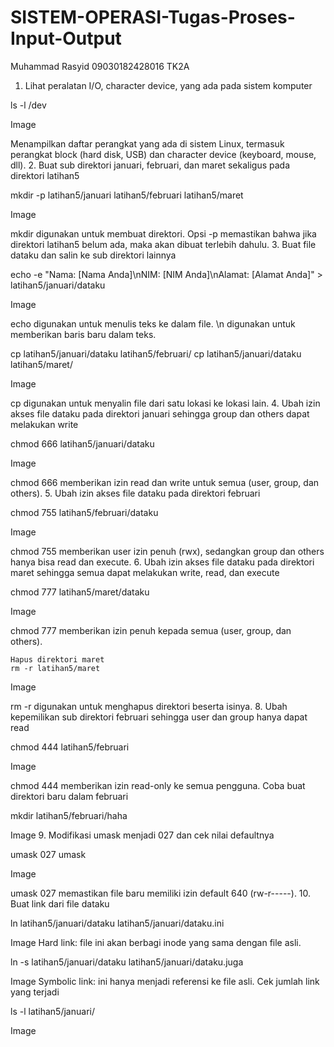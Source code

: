 # SISTEM-OPERASI-Tugas-Proses-Input-Output
Muhammad Rasyid
09030182428016
TK2A
1. Lihat peralatan I/O, character device, yang ada pada sistem komputer

ls -l /dev

Image

Menampilkan daftar perangkat yang ada di sistem Linux, termasuk perangkat block (hard disk, USB) dan character device (keyboard, mouse, dll).
2. Buat sub direktori januari, februari, dan maret sekaligus pada direktori latihan5

mkdir -p latihan5/januari latihan5/februari latihan5/maret

Image

mkdir digunakan untuk membuat direktori. Opsi -p memastikan bahwa jika direktori latihan5 belum ada, maka akan dibuat terlebih dahulu.
3. Buat file dataku dan salin ke sub direktori lainnya

echo -e "Nama: [Nama Anda]\nNIM: [NIM Anda]\nAlamat: [Alamat Anda]" > latihan5/januari/dataku

Image

echo digunakan untuk menulis teks ke dalam file. \n digunakan untuk memberikan baris baru dalam teks.

cp latihan5/januari/dataku latihan5/februari/
cp latihan5/januari/dataku latihan5/maret/

Image

cp digunakan untuk menyalin file dari satu lokasi ke lokasi lain.
4. Ubah izin akses file dataku pada direktori januari sehingga group dan others dapat melakukan write

chmod 666 latihan5/januari/dataku

Image

chmod 666 memberikan izin read dan write untuk semua (user, group, dan others).
5. Ubah izin akses file dataku pada direktori februari

chmod 755 latihan5/februari/dataku

Image

chmod 755 memberikan user izin penuh (rwx), sedangkan group dan others hanya bisa read dan execute.
6. Ubah izin akses file dataku pada direktori maret sehingga semua dapat melakukan write, read, dan execute

chmod 777 latihan5/maret/dataku

Image

chmod 777 memberikan izin penuh kepada semua (user, group, dan others).

    Hapus direktori maret
    rm -r latihan5/maret

Image

rm -r digunakan untuk menghapus direktori beserta isinya.
8. Ubah kepemilikan sub direktori februari sehingga user dan group hanya dapat read

chmod 444 latihan5/februari

Image

chmod 444 memberikan izin read-only ke semua pengguna.
Coba buat direktori baru dalam februari

mkdir latihan5/februari/haha

Image
9. Modifikasi umask menjadi 027 dan cek nilai defaultnya

umask 027
umask

Image

umask 027 memastikan file baru memiliki izin default 640 (rw-r-----).
10. Buat link dari file dataku

ln latihan5/januari/dataku latihan5/januari/dataku.ini

Image
Hard link: file ini akan berbagi inode yang sama dengan file asli.

ln -s latihan5/januari/dataku latihan5/januari/dataku.juga

Image
Symbolic link: ini hanya menjadi referensi ke file asli.
Cek jumlah link yang terjadi

ls -l latihan5/januari/

Image
